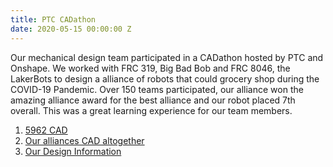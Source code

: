 ```yaml
---
title: PTC CADathon
date: 2020-05-15 00:00:00 Z
---
```


Our mechanical design team participated in a CADathon hosted by PTC and Onshape. We worked with FRC 319, Big Bad Bob and FRC 8046, the LakerBots to design a alliance of robots that could grocery shop during the COVID-19 Pandemic. Over 150 teams participated, our alliance won the amazing alliance award for the best alliance and our robot placed 7th overall. This was a great learning experience for our team members.

1. [5962 CAD](https://cad.onshape.com/documents/595876952dfcab4364614079/w/cf5dc32d726bf53582f918b9/e/c158d3e932d89ce6e6c9c254)
2. [Our alliances CAD altogether](https://cad.onshape.com/documents/4cee278fab7d93ce9a8baf3e/w/bc093e3d47eb5d6c63fe2b01/e/1c3f3a247e3edf1ca524a165)
3. [Our Design Information](https://docs.google.com/document/d/1osmw3NvZfzLelL8pjB3a_et2_P0ztA7sI75Yt5uqhKo/edit?usp=sharing)

